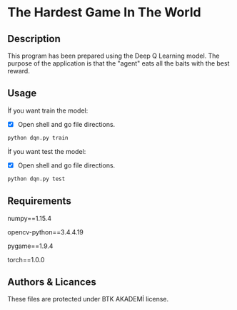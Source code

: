 # The Hardest Game In The World
## Description
This program has been prepared using the Deep Q Learning model. The purpose of the application is that the "agent" eats all the baits with the best reward.

## Usage

İf you want train the model:
- [x] Open shell and go file directions.

```bash
python dqn.py train
```

İf you want test the model:
- [x] Open shell and go file directions.

```bash
python dqn.py test
```


## Requirements

numpy==1.15.4

opencv-python==3.4.4.19

pygame==1.9.4

torch==1.0.0


## Authors & Licances

These files are protected under BTK AKADEMİ license. 
